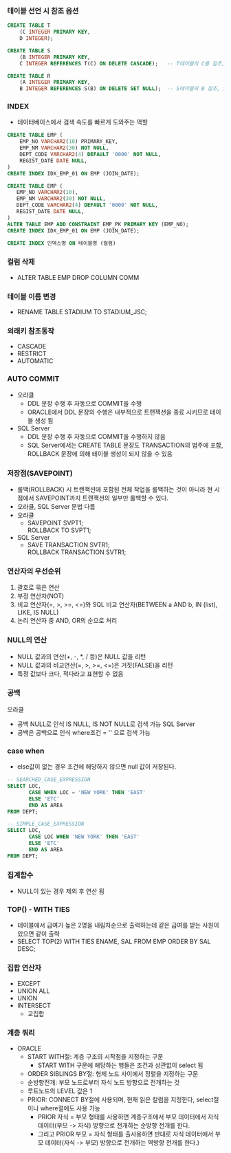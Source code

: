 ### 테이블 선언 시 참조 옵션
```sql
CREATE TABLE T
    (C INTEGER PRIMARY KEY,
    D INTEGER);

CREATE TABLE S
    (B INTEGER PRIMARY KEY,
    C INTEGER REFERENCES T(C) ON DELETE CASCADE);   -- T테이블의 C를 참조, T가 삭제되면 함께 삭제하라는 의미

CREATE TABLE R
    (A INTEGER PRIMARY KEY,
    B INTEGER REFERENCES S(B) ON DELETE SET NULL);  -- S테이블의 B 참조, S테이블의 B가 삭제되면 해당 컬럼에 NULL로 대체
```

### INDEX
- 데이터베이스에서 검색 속도를 빠르게 도와주는 역할
```sql
CREATE TABLE EMP (
    EMP_NO VARCHAR2(10) PRIMARY_KEY,
    EMP_NM VARCHAR2(30) NOT NULL,
    DEPT_CODE VARCHAR2(4) DEFAULT '0000' NOT NULL,
    REGIST_DATE DATE NULL,
)
CREATE INDEX IDX_EMP_01 ON EMP (JOIN_DATE);

CREATE TABLE EMP (
   EMP_NO VARCHAR2(10),
   EMP_NM VARCHAR2(30) NOT NULL,
   DEPT_CODE VARCHAR2(4) DEFAULT '0000' NOT NULL,
   REGIST_DATE DATE NULL,
)            
ALTER TABLE EMP ADD CONSTRAINT EMP_PK PRIMARY KEY (EMP_NO);
CREATE INDEX IDX_EMP_01 ON EMP (JOIN_DATE);

CREATE INDEX 인덱스명 ON 테이블명 (컬럼)
```

### 컬럼 삭제
- ALTER TABLE EMP DROP COLUMN COMM

### 테이블 이름 변경
- RENAME TABLE STADIUM TO STADIUM_JSC;

### 외래키 참조동작
- CASCADE
- RESTRICT
- AUTOMATIC

### AUTO COMMIT
- 오라클
  - DDL 문장 수행 후 자동으로 COMMIT을 수행
  - ORACLE에서 DDL 문장의 수행은 내부적으로 트랜잭션을 종료 시키므로 테이블 생성 됨
- SQL Server
  - DDL 문장 수행 후 자동으로 COMMIT을 수행하지 않음
  - SQL Server에서는 CREATE TABLE 문장도 TRANSACTION의 범주에 포함, ROLLBACK 문장에 의해 테이블 생성이 되지 않을 수 있음

### 저장점(SAVEPOINT)
- 롤백(ROLLBACK) 시 트랜잭션에 포함된 전체 작업을 롤백하는 것이 아니라 현 시점에서 SAVEPOINT까지 트랜잭션의 일부만 롤백할 수 있다.
- 오라클, SQL Server 문법 다름
- 오라클
  - SAVEPOINT SVPT1;  
    ROLLBACK TO SVPT1;
- SQL Server
  - SAVE TRANSACTION SVTR1;  
    ROLLBACK TRANSACTION SVTR1;

### 연산자의 우선순위
1. 괄호로 묶은 연산
2. 부정 연산자(NOT)
3. 비교 연산자(=, >, >=, <=)와 SQL 비교 연산자(BETWEEN a AND b, IN (list), LIKE, IS NULL)
4. 논리 연산자 중 AND, OR의 순으로 처리

### NULL의 연산
- NULL 값과의 연산(+, -, *, / 등)은 NULL 값을 리턴
- NULL 값과의 비교연산(=, >, >=, <=)은 거짓(FALSE)을 리턴
- 특정 값보다 크다, 적다라고 표현할 수 없음

### 공백
오라클
- 공백 NULL로 인식 IS NULL, IS NOT NULL로 검색 가능
SQL Server
- 공백은 공백으로 인식 where조건 = '' 으로 검색 가능

### case when
- else값이 없는 경우 조건에 해당하지 않으면 null 값이 저장된다.
```sql
-- SEARCHED_CASE_EXPRESSION
SELECT LOC,
       CASE WHEN LOC = 'NEW YORK' THEN 'EAST'
       ELSE 'ETC'
       END AS AREA
FROM DEPT;

-- SIMPLE_CASE_EXPRESSION
SELECT LOC,
       CASE LOC WHEN 'NEW YORK' THEN 'EAST'
       ELSE 'ETC'
       END AS AREA
FROM DEPT;
```

### 집계함수
- NULL이 있는 경우 제외 후 연산 됨

### TOP() - WITH TIES
- 테이블에서 급여가 높은 2명을 내림차순으로 출력하는데 같은 급여를 받는 사원이 있으면 같이 출력
- SELECT TOP(2) WITH TIES ENAME, SAL FROM EMP ORDER BY SAL DESC;

### 집합 연산자
- EXCEPT
- UNION ALL
- UNION
- INTERSECT 
  - 교집합


### 계층 쿼리
- ORACLE
  - START WITH절: 계층 구조의 시작점을 지정하는 구문
    - START WITH 구문에 해당하는 행들은 조건과 상관없이 select 됨
  - ORDER SIBLINGS BY절: 형제 노드 사이에서 정렬을 지정하는 구문
  - 순방향전개: 부모 노드로부터 자식 노드 방향으로 전개하는 것
  - 루트노드의 LEVEL 값은 1
  - PRIOR: CONNECT BY절에 사용되며, 현재 읽은 칼럼을 지정한다, select절이나 where절에도 사용 가능
    - PRIOR 자식 = 부모 형태를 사용하면 계층구조에서 부모 데이터에서 자식 데이터(부모 -> 자식) 방향으로 전개하는 순방향 전개를 한다.
    - 그리고 PRIOR 부모 = 자식 형태를 출사용하면 반대로 자식 데이터에서 부모 데이터(자식 -> 부모) 방향으로 전개하는 역방향 전개를 한다.)
